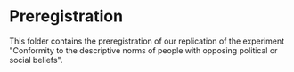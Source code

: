 # Preregistration

This folder contains the preregistration of our replication of the experiment "Conformity to the descriptive norms of people with opposing political or social beliefs".
